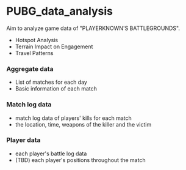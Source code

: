 # PUBG_data_analysis

Aim to analyze game data of "PLAYERKNOWN'S BATTLEGROUNDS".
- Hotspot Analysis
- Terrain Impact on Engagement
- Travel Patterns 

### Aggregate data
- List of matches for each day
- Basic information of each match


### Match log data
- match log data of players' kills for each match
- the location, time, weapons of the killer and the victim


### Player data
- each  player's battle log data
- (TBD) each player's positions throughout the match
